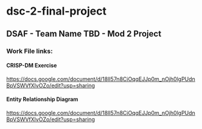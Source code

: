 # dsc-2-final-project
## DSAF - Team Name TBD - Mod 2 Project

### Work File links:

#### CRISP-DM Exercise
https://docs.google.com/document/d/18lI57n8CiOqqEJJp0m_nOjh0lgPUdnBpVSWVfXlvOZo/edit?usp=sharing

#### Entity Relationship Diagram
https://docs.google.com/document/d/18lI57n8CiOqqEJJp0m_nOjh0lgPUdnBpVSWVfXlvOZo/edit?usp=sharing